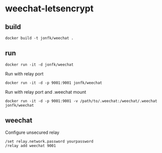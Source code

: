 # weechat-letsencrypt

## build

```
docker build -t jonfk/weechat .
```

## run

```
docker run -it -d jonfk/weechat
```

Run with relay port
```
docker run -it -d -p 9001:9001 jonfk/weechat
```

Run with relay port and .weechat mount
```
docker run -it -d -p 9001:9001 -v /path/to/.weechat:/weechat/.weechat jonfk/weechat
```

## weechat

Configure unsecured relay
```
/set relay.network.password yourpassword
/relay add weechat 9001
```
